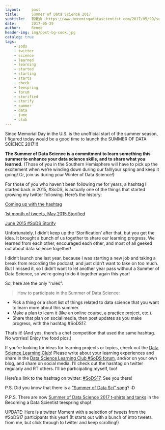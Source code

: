 ```yaml
---
layout:     post
title:      Summer of Data Science 2017
subtitle:   转载自：https://www.becomingadatascientist.com/2017/05/29/summer-of-data-science-2017/
date:       2017-05-29
author:     Renee
header-img: img/post-bg-cook.jpg
catalog: true
tags:
    - sods
    - twitter
    - science
    - learned
    - learning
    - started
    - starting
    - starts
    - check
    - teespring
    - forum
    - storified
    - storify
    - summer
    - data
    - june
    - club
---
```


Since Memorial Day in the U.S. is the unofficial start of the summer season, I figured today would be a good time to launch the SUMMER OF DATA SCIENCE 2017!!!

**The Summer of Data Science is a commitment to learn something this summer to enhance your data science skills, and to share what you learned.** (Those of you in the Southern Hemisphere will have to pick up the excitement when we’re winding down during our fall/your spring and keep it going! Or, join us during your Winter of Data Science!)

For those of you who haven’t been following me for years, a hashtag I started back in 2015, #SoDS, is actually one of the things that started growing my twitter following. Here’s the history:

[Coming up with the hashtag](https://www.becomingadatascientist.com/2015/05/18/summer-of-data-science-2015)

[1st month of tweets, May 2015 Storified](https://www.becomingadatascientist.com/2015/06/09/may-2015-sods-storify)

[June 2015 #SoDS Storify](https://storify.com/BecomingDataSci/sods-june-2015)

Unfortunately, I didn’t keep up the ‘Storification’ after that, but you get the idea. It brought a bunch of us together to share our learning progress. We learned from each other, encouraged each other, and most of all geeked out about data science together!

I didn’t launch one last year, because I was starting a new job and taking a break from recording the podcast, and just didn’t want to take on too much. But I missed it, so I didn’t want to let another year pass without a Summer of Data Science, so we’re going to do it together again this year!

So, here are the only “rules”:

> How to participate in the Summer of Data Science:

- Pick a thing or a short list of things related to data science that you want to learn more about this summer.
- Make a plan to learn it (like an online course, a practice project, etc.).
- Share that plan on social media, then post updates as you make progress, with the hashtag #SoDS17.



That’s it! (And yes, there’s a chef competition that used the same hashtag. No worries! Enjoy the food pics.) 

If you’re looking for ideas for learning projects or topics, check out the [Data Science Learning Club](http://www.becomingadatascientist.com/learningclub)! Please write about your learning experiences and share in the [Data Science Learning Club #SoDS forum](http://www.becomingadatascientist.com/learningclub/forum-30.html), and/or on your own blog, and share on social media. I’ll check out the hashtag on twitter regularly and RT others. I’ll be participating myself, too!

Here’s a link to the hashtag on twitter: [#SoDS17](https://twitter.com/search?q=%23SoDS17). See you there!

P.S. Did you know that there is a [“Summer of Data Sci” song](https://www.becomingadatascientist.com/2015/06/08/monday-silliness)? :D

P.P.S. There are now [Summer of Data Science 2017 t-shirts and tanks](https://teespring.com/stores/becoming-a-data-scientist) in the Becoming a Data Scientist teespring shop!

UPDATE: Here is a twitter Moment with a selection of tweets from the #SoDS17 participants this year! (It starts out with a bunch of intro tweets from me, but click through to twitter and keep scrolling!)
